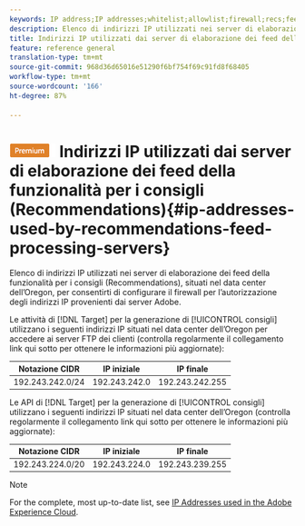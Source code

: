 ```yaml
---
keywords: IP address;IP addresses;whitelist;allowlist;firewall;recs;feed;servers;adobe marketing cloud;recommendations
description: Elenco di indirizzi IP utilizzati nei server di elaborazione dei feed della funzionalità per i consigli (Recommendations), situati nel data center dell’Oregon, per consentirti di configurare il firewall per l’autorizzazione degli indirizzi IP provenienti dai server Adobe.
title: Indirizzi IP utilizzati dai server di elaborazione dei feed della funzionalità per i consigli (Recommendations)
feature: reference general
translation-type: tm+mt
source-git-commit: 968d36d65016e51290f6bf754f69c91fd8f68405
workflow-type: tm+mt
source-wordcount: '166'
ht-degree: 87%

---
```



# ![PREMIUM](/help/assets/premium.png) Indirizzi IP utilizzati dai server di elaborazione dei feed della funzionalità per i consigli (Recommendations){#ip-addresses-used-by-recommendations-feed-processing-servers}

Elenco di indirizzi IP utilizzati nei server di elaborazione dei feed della funzionalità per i consigli (Recommendations), situati nel data center dell’Oregon, per consentirti di configurare il firewall per l’autorizzazione degli indirizzi IP provenienti dai server Adobe.

Le attività di [!DNL Target] per la generazione di [!UICONTROL consigli] utilizzano i seguenti indirizzi IP situati nel data center dell’Oregon per accedere ai server FTP dei clienti (controlla regolarmente il collegamento link qui sotto per ottenere le informazioni più aggiornate):

| Notazione CIDR | IP iniziale | IP finale |
|---|---|---|
| 192.243.242.0/24 | 192.243.242.0 | 192.243.242.255 |

Le API di [!DNL Target] per la generazione di [!UICONTROL consigli] utilizzano i seguenti indirizzi IP situati nel data center dell’Oregon (controlla regolarmente il collegamento link qui sotto per ottenere le informazioni più aggiornate):

| Notazione CIDR | IP iniziale | IP finale |
|---|---|---|
| 192.243.224.0/20 | 192.243.224.0 | 192.243.239.255 |

>[!NOTE]
>
>For the complete, most up-to-date list, see [IP Addresses used in the Adobe Experience Cloud](https://helpx.adobe.com/analytics/kb/adobe-ip-addresses.html).

